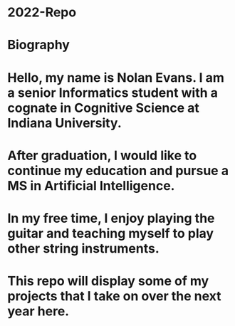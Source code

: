 # 2022-Repo
# Biography
# Hello, my name is Nolan Evans. I am a senior Informatics student with a cognate in Cognitive Science at Indiana University.
# After graduation, I would like to continue my education and pursue a MS in Artificial Intelligence.
# In my free time, I enjoy playing the guitar and teaching myself to play other string instruments.
# This repo will display some of my projects that I take on over the next year here.
